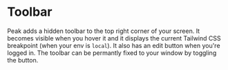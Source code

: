 # Toolbar

Peak adds a hidden toolbar to the top right corner of your screen. It becomes visible when you hover it and it displays the current Tailwind CSS breakpoint (when your env is `local`). It also has an edit button when you're logged in. The toolbar can be permantly fixed to your window by toggling the button.
